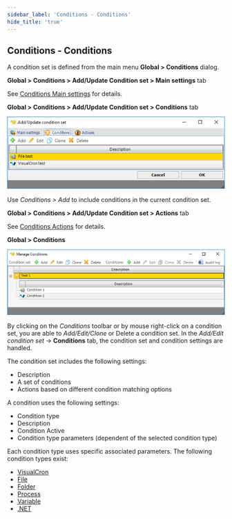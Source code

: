 ```yaml
---
sidebar_label: 'Conditions - Conditions'
hide_title: 'true'
---
```


## Conditions - Conditions

A condition set is defined from the main menu **Global > Conditions** dialog.
 
**Global > Conditions > Add/Update Condition set > Main settings** tab

See [Conditions Main settings](conditionsmainsettings) for details.
 
**Global > Conditions > Add/Update Condition set > Conditions** tab

![](../../../static/img/globalconditionsconditionsetconditions.png)

Use _Conditions > Add_ to include conditions in the current condition set.
 
**Global > Conditions > Add/Update Condition set > Actions** tab

See [Conditions Actions](conditionsactions) for details.
 
**Global > Conditions**  

![](../../../static/img/globalconditionsadded.png)

By clicking on the _Conditions_ toolbar or by mouse right-click on a condition set, you are able to _Add/Edit/Clone_ or Delete a condition set. In the _Add/Edit condition set_ -> **Conditions** tab, the condition set and condition settings are handled.
 
The condition set includes the following settings:
* Description
* A set of conditions
* Actions based on different condition matching options
 
A condition uses the following settings:
* Condition type
* Description
* Condition Active
* Condition type parameters (dependent of the selected condition type)
 
Each condition type uses specific associated parameters. The following condition types exist:
* [VisualCron](visualcron)
* [File](file)
* [Folder](folder)
* [Process](process)
* [Variable](variable)
* [.NET](.net)
